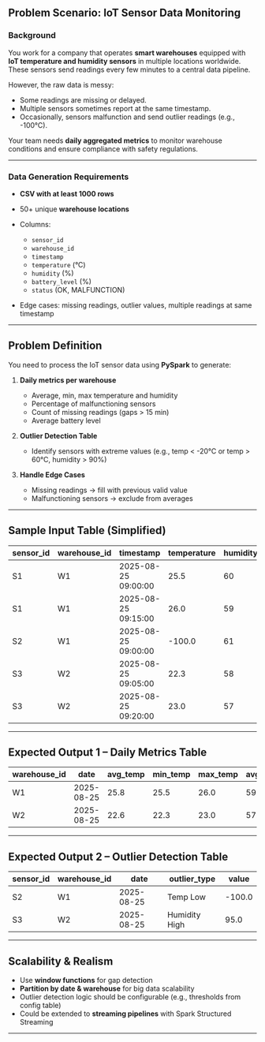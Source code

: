 ## **Problem Scenario: IoT Sensor Data Monitoring**

### **Background**

You work for a company that operates **smart warehouses** equipped with **IoT temperature and humidity sensors** in multiple locations worldwide. These sensors send readings every few minutes to a central data pipeline.

However, the raw data is messy:

* Some readings are missing or delayed.
* Multiple sensors sometimes report at the same timestamp.
* Occasionally, sensors malfunction and send outlier readings (e.g., -100°C).

Your team needs **daily aggregated metrics** to monitor warehouse conditions and ensure compliance with safety regulations.

---

### **Data Generation Requirements**

* **CSV with at least 1000 rows**
* 50+ unique **warehouse locations**
* Columns:

  * `sensor_id`
  * `warehouse_id`
  * `timestamp`
  * `temperature` (°C)
  * `humidity` (%)
  * `battery_level` (%)
  * `status` (OK, MALFUNCTION)
* Edge cases: missing readings, outlier values, multiple readings at same timestamp

---

## **Problem Definition**

You need to process the IoT sensor data using **PySpark** to generate:

1. **Daily metrics per warehouse**

   * Average, min, max temperature and humidity
   * Percentage of malfunctioning sensors
   * Count of missing readings (gaps > 15 min)
   * Average battery level

2. **Outlier Detection Table**

   * Identify sensors with extreme values (e.g., temp < -20°C or temp > 60°C, humidity > 90%)

3. **Handle Edge Cases**

   * Missing readings → fill with previous valid value
   * Malfunctioning sensors → exclude from averages

---

## **Sample Input Table (Simplified)**

| sensor\_id | warehouse\_id | timestamp           | temperature | humidity | battery\_level | status      |
| ---------- | ------------- | ------------------- | ----------- | -------- | -------------- | ----------- |
| S1         | W1            | 2025-08-25 09:00:00 | 25.5        | 60       | 85             | OK          |
| S1         | W1            | 2025-08-25 09:15:00 | 26.0        | 59       | 84             | OK          |
| S2         | W1            | 2025-08-25 09:00:00 | -100.0      | 61       | 80             | MALFUNCTION |
| S3         | W2            | 2025-08-25 09:05:00 | 22.3        | 58       | 90             | OK          |
| S3         | W2            | 2025-08-25 09:20:00 | 23.0        | 57       | 89             | OK          |

---

## **Expected Output 1 – Daily Metrics Table**

| warehouse\_id | date       | avg\_temp | min\_temp | max\_temp | avg\_humidity | malfunction\_pct | missing\_readings | avg\_battery |
| ------------- | ---------- | --------- | --------- | --------- | ------------- | ---------------- | ----------------- | ------------ |
| W1            | 2025-08-25 | 25.8      | 25.5      | 26.0      | 59.5          | 10%              | 1                 | 84.5         |
| W2            | 2025-08-25 | 22.6      | 22.3      | 23.0      | 57.5          | 0%               | 0                 | 89.5         |

---

## **Expected Output 2 – Outlier Detection Table**

| sensor\_id | warehouse\_id | date       | outlier\_type | value  |
| ---------- | ------------- | ---------- | ------------- | ------ |
| S2         | W1            | 2025-08-25 | Temp Low      | -100.0 |
| S3         | W2            | 2025-08-25 | Humidity High | 95.0   |

---

## **Scalability & Realism**

* Use **window functions** for gap detection
* **Partition by date & warehouse** for big data scalability
* Outlier detection logic should be configurable (e.g., thresholds from config table)
* Could be extended to **streaming pipelines** with Spark Structured Streaming

---